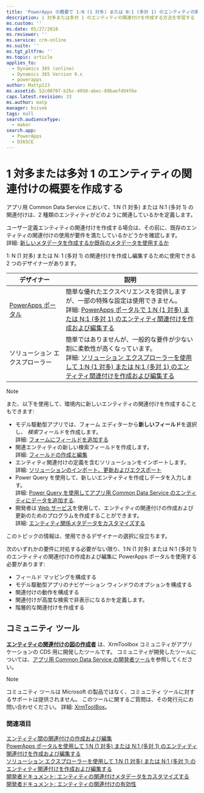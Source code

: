 ```yaml
---
title: 'PowerApps の概要で 1:N (1 対多) または N:1 (多対 1) のエンティティの関連付けを作成する | MicrosoftDocs'
description: 1 対多または多対 1 のエンティティの関連付けを作成する方法を学習する
ms.custom: ''
ms.date: 05/27/2018
ms.reviewer: ''
ms.service: crm-online
ms.suite: ''
ms.tgt_pltfrm: ''
ms.topic: article
applies_to:
  - Dynamics 365 (online)
  - Dynamics 365 Version 9.x
  - powerapps
author: Mattp123
ms.assetid: 52c00707-b2bc-4950-abec-89baefd94f6e
caps.latest.revision: 33
ms.author: matp
manager: kvivek
tags: null
search.audienceType:
  - maker
search.app:
  - PowerApps
  - D365CE
---
```

# <a name="create-one-to-many-or-many-to-one-entity-relationships-overview"></a>1 対多または多対 1 のエンティティの関連付けの概要を作成する

アプリ用 Common Data Service において、1:N (1 対多) または N:1 (多対 1) の関連付けは、2 種類のエンティティがどのように関連しているかを定義します。 
  
ユーザー定義エンティティの関連付けを作成する場合は、その前に、既存のエンティティの関連付けの使用が要件を満たしているかどうかを確認します。 <br />詳細: [新しいメタデータを作成するか既存のメタデータを使用するか](create-edit-metadata.md#create-new-metadata-or-use-existing-metadata)

1: N (1 対多) または N: 1 (多対 1) の関連付けを作成し編集するために使用できる 2 つのデザイナーがあります。

|デザイナー| 説明|
|--|--|
|[PowerApps ポータル](https://web.powerapps.com/?utm_source=padocs&utm_medium=linkinadoc&utm_campaign=referralsfromdoc)|簡単な優れたエクスペリエンスを提供しますが、一部の特殊な設定は使用できません。<br />詳細: [PowerApps ポータルで 1:N (1 対多) または N:1 (多対 1) のエンティティ関連付けを作成および編集する](create-edit-1n-relationships-portal.md)|
|ソリューション エクスプローラー|簡単ではありませんが、一般的な要件が少ない割に柔軟性が高くなっています。 <br />詳細: [ソリューション エクスプローラーを使用して 1:N (1 対多) または N:1 (多対 1) のエンティティ関連付けを作成および編集する](create-edit-1n-relationships-solution-explorer.md) |

> [!NOTE]
> また、以下を使用して、環境内に新しいエンティティの関連付けを作成することもできます:
> - モデル駆動型アプリでは、フォーム エディターから**新しいフィールド**を選択し、 *検索*フィールドを作成します。 <br />詳細: [フォームにフィールドを追加する](../model-driven-apps/add-field-form.md)
> - 関連エンティティの新しい検索フィールドを作成します。 <br />詳細: [フィールドの作成と編集](create-edit-fields.md)
> - エンティティ関連付けの定義を含むソリューションをインポートします。 <br />詳細: [ソリューションのインポート、更新およびエクスポート](import-update-export-solutions.md)
> - Power Query を使用して、新しいエンティティを作成しデータを入力します。 <br />詳細: [Power Query を使用してアプリ用 Common Data Service のエンティティにデータを追加する](data-platform-cds-newentity-pq.md).
> - 開発者は [Web サービス](../../developer/common-data-service/use-web-services.md#metadata-services)を使用して、エンティティの関連付けの作成および更新のためのプログラムを作成することができます。 <br />詳細: [エンティティ関係メタデータをカスタマイズする](https://docs.microsoft.com/dynamics365/customer-engagement/developer/customize-entity-relationship-metadata)

このトピックの情報は、使用できるデザイナーの選択に役立ちます。 

次のいずれかの要件に対処する必要がない限り、1:N (1 対多) または N:1 (多対 1) のエンティティの関連付けの作成および編集に PowerApps ポータルを使用する必要があります:

- フィールド マッピングを構成する
- モデル駆動型アプリのナビゲーション ウィンドウのオプションを構成する
- 関連付けの動作を構成する
- 関連付けが高度な検索で非表示になるかを定義します。
- 階層的な関連付けを作成する


## <a name="community-tools"></a>コミュニティ ツール

**[エンティティの関連付けの図の作成者](https://www.xrmtoolbox.com/plugins/JourneyIntoCRM.XrmToolbox.ERDPlugin/)** は、XrmToolbox コミュニティがアプリケーションの CDS 用に開発したツールです。 コミュニティが開発したツールについては、[アプリ用 Common Data Service の開発者ツール](https://docs.microsoft.com/dynamics365/customer-engagement/developer/developer-tools)を参照してください。

> [!NOTE]
> コミュニティ ツールは Microsoft の製品ではなく、コミュニティ ツールに対するサポートは提供されません。 このツールに関するご質問は、その発行元にお問い合わせください。 詳細: [XrmToolBox](https://www.xrmtoolbox.com)。

### <a name="see-also"></a>関連項目

[エンティティ間の関連付けの作成および編集](create-edit-entity-relationships.md)<br />
[PowerApps ポータルを使用して 1:N (1 対多) または N:1 (多対 1) のエンティティ関連付けを作成および編集する](create-edit-1n-relationships-portal.md)<br />
[ソリューション エクスプローラーを使用して 1:N (1 対多) または N:1 (多対 1) のエンティティ関連付けを作成および編集する](create-edit-1n-relationships-solution-explorer.md)<br />
[開発者ドキュメント: エンティティの関連付けメタデータをカスタマイズする](/dynamics365/customer-engagement/developer/customize-entity-relationship-metadata)<br />
[開発者ドキュメント: エンティティの関連付けの有効性](/dynamics365/customer-engagement/developer/entity-relationship-eligibility)


